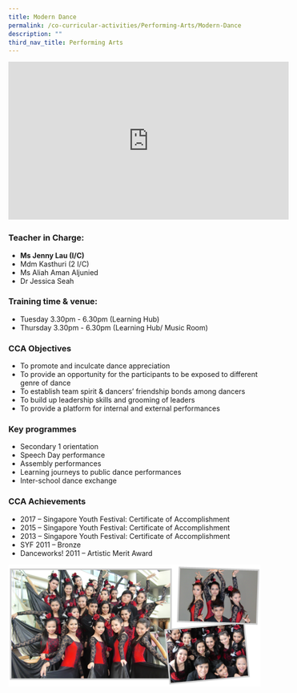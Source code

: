 ```yaml
---
title: Modern Dance
permalink: /co-curricular-activities/Performing-Arts/Modern-Dance
description: ""
third_nav_title: Performing Arts
---
```

<iframe width="560" height="315" src="https://www.youtube.com/embed/-SwsABK63gQ" title="YouTube video player" frameborder="0" allow="accelerometer; autoplay; clipboard-write; encrypted-media; gyroscope; picture-in-picture" allowfullscreen></iframe> 

### Teacher in Charge:

  

*   **Ms Jenny Lau (I/C)**
*   Mdm Kasthuri (2 I/C)
*   Ms Aliah Aman Aljunied
*   Dr Jessica Seah

###   Training time & venue:

  

*   Tuesday 3.30pm - 6.30pm (Learning Hub)
*   Thursday 3.30pm - 6.30pm (Learning Hub/ Music Room)

###   CCA Objectives

  
*   To promote and inculcate dance appreciation
*   To provide an opportunity for the participants to be exposed to different genre of dance
*   To establish team spirit & dancers’ friendship bonds among dancers
*   To build up leadership skills and grooming of leaders
*   To provide a platform for internal and external performances

###   Key programmes

  
*   Secondary 1 orientation
*   Speech Day performance
*   Assembly performances
*   Learning journeys to public dance performances
*   Inter-school dance exchange

###   CCA Achievements

  

*   2017 – Singapore Youth Festival: Certificate of Accomplishment
*   2015 – Singapore Youth Festival: Certificate of Accomplishment
*   2013 – Singapore Youth Festival: Certificate of Accomplishment
*   SYF 2011 – Bronze
*   Danceworks! 2011 – Artistic Merit Award

![](/images/5-2.png)